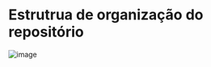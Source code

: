 # Estrutrua de organização do repositório

![image](https://user-images.githubusercontent.com/36893796/222256923-ba7110a5-421b-41d1-92d7-a2b7617d225c.png)
